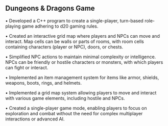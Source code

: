 <h2><b> Dungeons & Dragons Game </b></h2>

•	Developed a C++ program to create a single-player, turn-based role-playing game adhering to d20 gaming rules. <br />

•	Created an interactive grid map where players and NPCs can move and interact. Map cells can be walls or parts of rooms, with room cells containing characters (player or NPC), 
    doors, or chests. <br />
    
•	Simplified NPC actions to maintain minimal complexity or intelligence. NPCs can be friendly or hostile characters or monsters, with which players can fight or interact. <br />

•	Implemented an item management system for items like armor, shields, weapons, boots, rings, and helmets. <br />

•	Implemented a grid map system allowing players to move and interact with various game elements, including hostile and NPCs. <br />

•	Created a single-player game mode, enabling players to focus on exploration and combat without the need for complex multiplayer interactions or advanced AI.
